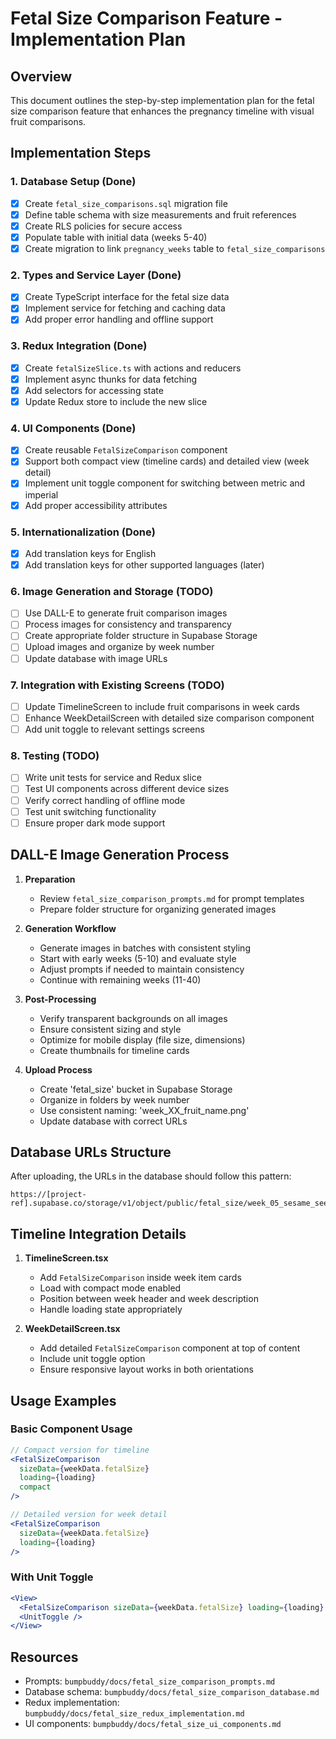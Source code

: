 # Fetal Size Comparison Feature - Implementation Plan

## Overview

This document outlines the step-by-step implementation plan for the fetal size comparison feature that enhances the pregnancy timeline with visual fruit comparisons.

## Implementation Steps

### 1. Database Setup (Done)

- [x] Create `fetal_size_comparisons.sql` migration file
- [x] Define table schema with size measurements and fruit references
- [x] Create RLS policies for secure access
- [x] Populate table with initial data (weeks 5-40)
- [x] Create migration to link `pregnancy_weeks` table to `fetal_size_comparisons`

### 2. Types and Service Layer (Done)

- [x] Create TypeScript interface for the fetal size data
- [x] Implement service for fetching and caching data
- [x] Add proper error handling and offline support

### 3. Redux Integration (Done)

- [x] Create `fetalSizeSlice.ts` with actions and reducers
- [x] Implement async thunks for data fetching
- [x] Add selectors for accessing state
- [x] Update Redux store to include the new slice

### 4. UI Components (Done)

- [x] Create reusable `FetalSizeComparison` component
- [x] Support both compact view (timeline cards) and detailed view (week detail)
- [x] Implement unit toggle component for switching between metric and imperial
- [x] Add proper accessibility attributes

### 5. Internationalization (Done)

- [x] Add translation keys for English
- [x] Add translation keys for other supported languages (later)

### 6. Image Generation and Storage (TODO)

- [ ] Use DALL-E to generate fruit comparison images
- [ ] Process images for consistency and transparency
- [ ] Create appropriate folder structure in Supabase Storage
- [ ] Upload images and organize by week number
- [ ] Update database with image URLs

### 7. Integration with Existing Screens (TODO)

- [ ] Update TimelineScreen to include fruit comparisons in week cards
- [ ] Enhance WeekDetailScreen with detailed size comparison component
- [ ] Add unit toggle to relevant settings screens

### 8. Testing (TODO)

- [ ] Write unit tests for service and Redux slice
- [ ] Test UI components across different device sizes
- [ ] Verify correct handling of offline mode
- [ ] Test unit switching functionality
- [ ] Ensure proper dark mode support

## DALL-E Image Generation Process

1. **Preparation**

   - Review `fetal_size_comparison_prompts.md` for prompt templates
   - Prepare folder structure for organizing generated images

2. **Generation Workflow**

   - Generate images in batches with consistent styling
   - Start with early weeks (5-10) and evaluate style
   - Adjust prompts if needed to maintain consistency
   - Continue with remaining weeks (11-40)

3. **Post-Processing**

   - Verify transparent backgrounds on all images
   - Ensure consistent sizing and style
   - Optimize for mobile display (file size, dimensions)
   - Create thumbnails for timeline cards

4. **Upload Process**
   - Create 'fetal_size' bucket in Supabase Storage
   - Organize in folders by week number
   - Use consistent naming: 'week_XX_fruit_name.png'
   - Update database with correct URLs

## Database URLs Structure

After uploading, the URLs in the database should follow this pattern:

```
https://[project-ref].supabase.co/storage/v1/object/public/fetal_size/week_05_sesame_seed.png
```

## Timeline Integration Details

1. **TimelineScreen.tsx**

   - Add `FetalSizeComparison` inside week item cards
   - Load with compact mode enabled
   - Position between week header and week description
   - Handle loading state appropriately

2. **WeekDetailScreen.tsx**
   - Add detailed `FetalSizeComparison` component at top of content
   - Include unit toggle option
   - Ensure responsive layout works in both orientations

## Usage Examples

### Basic Component Usage

```jsx
// Compact version for timeline
<FetalSizeComparison
  sizeData={weekData.fetalSize}
  loading={loading}
  compact
/>

// Detailed version for week detail
<FetalSizeComparison
  sizeData={weekData.fetalSize}
  loading={loading}
/>
```

### With Unit Toggle

```jsx
<View>
  <FetalSizeComparison sizeData={weekData.fetalSize} loading={loading} />
  <UnitToggle />
</View>
```

## Resources

- Prompts: `bumpbuddy/docs/fetal_size_comparison_prompts.md`
- Database schema: `bumpbuddy/docs/fetal_size_comparison_database.md`
- Redux implementation: `bumpbuddy/docs/fetal_size_redux_implementation.md`
- UI components: `bumpbuddy/docs/fetal_size_ui_components.md`
